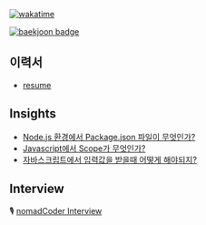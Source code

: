 [![wakatime](https://wakatime.com/badge/user/865c4835-c28d-480d-8c1d-42f9ab5aee77.svg)](https://wakatime.com/@865c4835-c28d-480d-8c1d-42f9ab5aee77)

[![baekjoon badge](http://mazassumnida.wtf/api/v2/generate_badge?boj=0626na)](https://solved.ac/profile/0626na)


## 이력서
- [resume](https://jeenie.craft.me/IEjfPjREKO8wPG)

## Insights
- [Node.js 환경에서 Package.json 파일이 무엇인가?](https://jeenie.craft.me/Keip2oM9KqEdNJ)
- [Javascript에서 Scope가 무엇인가?](https://jeenie.craft.me/rUyQ7kna421mFn)
- [자바스크립트에서 입력값을 받을때 어떻게 해야되지?](https://jeenie.craft.me/f3fC42MVDdN4u7)

## Interview
🎙️ [nomadCoder Interview](https://nomadcoders.co/community/thread/5747)

